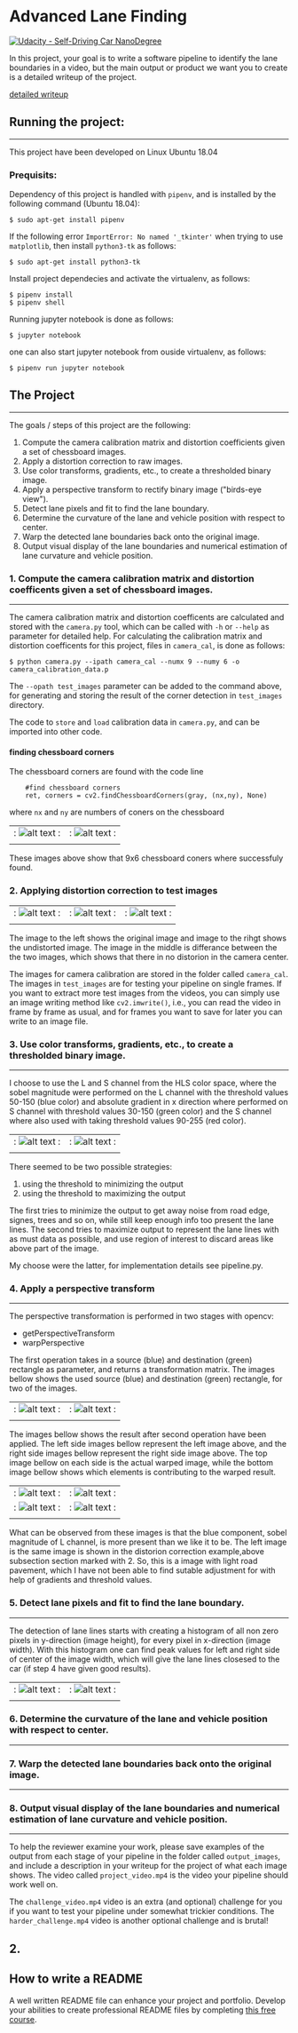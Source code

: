 # Advanced Lane Finding



[image1]: ./output_images/corners_calibration2.jpg
[image2]: ./output_images/corners_calibration3.jpg
[image3]: ./test_images/test1.jpg
[image4]: ./output_images/undist_test1.jpg
[image5]: ./output_images/undist_diff_test1.jpg
[image6]: ./output_images/test_images/binary/test1_binary.jpg
[image7]: ./output_images/test_images/binary/test2_binary.jpg
[warped1]: ./output_images/test_images/warped/test1_warped.jpg
[warped2]: ./output_images/test_images/warped/test2_warped.jpg
[warped3]: ./output_images/test_images/color/test1_warped.jpg
[warped4]: ./output_images/test_images/color/test2_warped.jpg


[![Udacity - Self-Driving Car NanoDegree](https://s3.amazonaws.com/udacity-sdc/github/shield-carnd.svg)](http://www.udacity.com/drive)


In this project, your goal is to write a software pipeline to identify the lane boundaries in a video, but the main output or product we want you to create is a detailed writeup of the project.    

[detailed writeup](writeup.ipynb)


## Running the project:
---

This project have been developed on Linux Ubuntu 18.04

### Prequisits:

Dependency of this project is handled with `pipenv`, and is installed by the following command (Ubuntu 18.04):
```
$ sudo apt-get install pipenv
```

If the following error `ImportError: No named '_tkinter'` when trying to use `matplotlib`, then install `python3-tk` as follows:
```
$ sudo apt-get install python3-tk
```

Install project dependecies and activate the virtualenv, as follows:
```
$ pipenv install
$ pipenv shell
```  

Running jupyter notebook is done as follows:
```
$ jupyter notebook
```

one can also start jupyter notebook from ouside virtualenv, as follows:
```
$ pipenv run jupyter notebook
```


## The Project
---

The goals / steps of this project are the following:

1. Compute the camera calibration matrix and distortion coefficients given a set of chessboard images.
1. Apply a distortion correction to raw images.
1. Use color transforms, gradients, etc., to create a thresholded binary image.
1. Apply a perspective transform to rectify binary image ("birds-eye view").
1. Detect lane pixels and fit to find the lane boundary.
1. Determine the curvature of the lane and vehicle position with respect to center.
1. Warp the detected lane boundaries back onto the original image.
1. Output visual display of the lane boundaries and numerical estimation of lane curvature and vehicle position.

### 1. Compute the camera calibration matrix and distortion coefficents given a set of chessboard images.
---

The camera calibration matrix and distortion coefficents are calculated and stored with the `camera.py` tool, which can be called with `-h` or `--help` as parameter for detailed help. For calculating the calibration matrix and distortion coefficents for this project, files in `camera_cal`, is done as follows:  

```
$ python camera.py --ipath camera_cal --numx 9 --numy 6 -o camera_calibration_data.p
```  

The `--opath test_images` parameter can be added to the command above, for generating and storing the result of the corner detection in `test_images` directory.


The code to `store` and `load` calibration data in `camera.py`, and can be imported into other code.

#### finding chessboard corners

The chessboard corners are found with the code line
```
    #find chessboard corners
    ret, corners = cv2.findChessboardCorners(gray, (nx,ny), None)
```
where `nx` and `ny` are numbers of coners on the chessboard 

| | | 
|:-------------------------:|:-------------------------:|
|:  ![alt text][image1]   :|:  ![alt text][image2]   :|
| | | 

These images above show that 9x6 chessboard coners where successfuly found. 

### 2. Applying distortion correction to test images


| | | |
|:-------------------------:|:-------------------------:|:-------------------------:|
|:  ![alt text][image3]   :|:  ![alt text][image5]   :|:  ![alt text][image4]   :|
| | | |

The image to the left shows the original image and image to the rihgt shows the undistorted image. The image in the middle is differance between the the two images, which shows that there in no distorion in the camera center.



The images for camera calibration are stored in the folder called `camera_cal`.  The images in `test_images` are for testing your pipeline on single frames.  If you want to extract more test images from the videos, you can simply use an image writing method like `cv2.imwrite()`, i.e., you can read the video in frame by frame as usual, and for frames you want to save for later you can write to an image file.  

### 3. Use color transforms, gradients, etc., to create a thresholded binary image.
---

I choose to use the L and S channel from the HLS color space, where the sobel magnitude were performed on the L channel with the threshold values 50-150 (blue color) and absolute gradient in x direction where performed on S channel with threshold values 30-150 (green color) and the S channel where also used with taking threshold values 90-255 (red color).

| | |
|:-------------------------:|:-------------------------:|
|:  ![alt text][image6]   :|:  ![alt text][image7]   :|
| | |


There seemed to be two possible strategies:
1. using the threshold to minimizing the output
1. using the threshold to maximizing the output

The first tries to minimize the output to get away noise from road edge, signes, trees and so on, while still keep enough info too present the lane lines. The second tries to maximize output to represent the lane lines with as must data as possible, and use region of interest to discard areas like above part of the image. 

My choose were the latter, for implementation details see pipeline.py.


### 4. Apply a perspective transform 
---

The perspective transformation is performed in two stages with opencv:
* getPerspectiveTransform
* warpPerspective

The first operation takes in a source (blue) and destination (green) rectangle as parameter, and returns a transformation matrix. The images bellow shows the used source (blue) and destination (green) rectangle, for two of the images.

[lines1]: ./output_images/test_images/lines/test1_lines.jpg
[lines2]: ./output_images/test_images/lines/test2_lines.jpg

| | | 
|:-------------------------:|:-------------------------:|
|:   ![alt text][lines1]   :|:  ![alt text][lines2]   :|
| | | 

The images bellow shows the result after second operation have been applied. The left side images bellow represent the left image above, and the right side images bellow represent the right side image above. The top image bellow on each side is the actual warped image, while the bottom image bellow shows which elements is contributing to the warped result.

| | | 
|:-------------------------:|:-------------------------:|
|:  ![alt text][warped1]   :|:  ![alt text][warped2]   :|
|:  ![alt text][warped3]   :|:  ![alt text][warped4]   :|
| | | 

What can be observed from these images is that the blue component, sobel magnitude of L channel, is more present than we like it to be. The left image is the same image is shown in the distorion correction example,above subsection section marked with 2. So, this is a image with light road pavement, which I have not been able to find sutable adjustment for with help  of gradients and threshold values. 


### 5. Detect lane pixels and fit to find the lane boundary.
---

[histo1]: ./output_images/test_images/histogram/test1.png
[histo2]: ./output_images/test_images/histogram/test2.png 

The detection of lane lines starts with creating a histogram of all non zero pixels in y-direction (image height), for every pixel in x-direction (image width). With this histogram one can find peak values for left and right side of center of the image width, which will give the lane lines closesed to the car (if step 4 have given good results). 

| | | 
|:-------------------------:|:-------------------------:|
|:  ![alt text][histo1]   :|:  ![alt text][histo2]   :|
| | | 




### 6. Determine the curvature of the lane and vehicle position with respect to center.
---





### 7. Warp the detected lane boundaries back onto the original image.
---

### 8. Output visual display of the lane boundaries and numerical estimation of lane curvature and vehicle position.
---




To help the reviewer examine your work, please save examples of the output from each stage of your pipeline in the folder called `output_images`, and include a description in your writeup for the project of what each image shows.    The video called `project_video.mp4` is the video your pipeline should work well on.  

The `challenge_video.mp4` video is an extra (and optional) challenge for you if you want to test your pipeline under somewhat trickier conditions.  The `harder_challenge.mp4` video is another optional challenge and is brutal!

## 2. 







## How to write a README
A well written README file can enhance your project and portfolio.  Develop your abilities to create professional README files by completing [this free course](https://www.udacity.com/course/writing-readmes--ud777).

